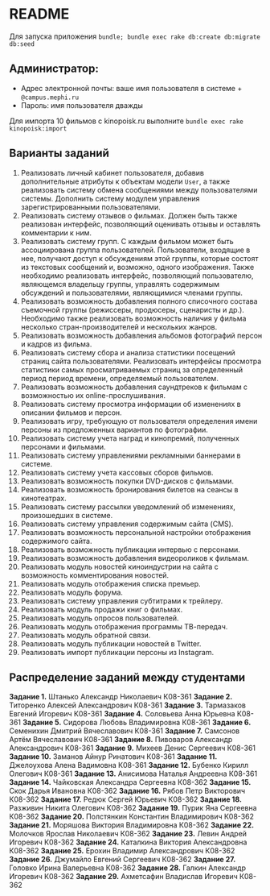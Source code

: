 # README

Для запуска приложения `bundle; bundle exec rake db:create db:migrate db:seed`

## Администратор:

* Адрес электронной почты: ваше имя пользователя в системе + `@campus.mephi.ru`
* Пароль: имя пользователя дважды

Для импорта 10 фильмов с kinopoisk.ru выполните `bundle exec rake kinopoisk:import`

## Варианты заданий


1. Реализовать личный кабинет пользователя, добавив дополнительные атрибуты к объектам модели `User`, а также реализовать систему обмена сообщениями между пользователями системы. Дополнить систему модулем управления зарегистрированными пользователями.
2. Реализовать систему отзывов о фильмах. Должен быть также реализован интерфейс, позволяющий оценивать отзывы и оставлять комментарии к ним.
3. Реализовать систему групп. С каждым фильмом может быть ассоциирована группа пользователей. Пользователи, входящие в нее, получают доступ к обсуждениям этой группы, которые состоят из текстовых сообщений и, возможно, одного изображения. Также необходимо реализовать интерфейс, позволяющий пользователю, являющемся владельцу группы, управлять содержимым обсуждений и пользователями, являющимися членами группы.
4. Реализовать возможность добавления полного списочного состава съемочной группы (режиссеры, продюсеры, сценаристы и др.). Необходимо также реализовать возможность наличия у фильма несколько стран-производителей и нескольких жанров.
5. Реализовать возможность добавления альбомов фотографий персон и кадров из фильма.
6. Реализовать систему сбора и анализа статистики посещений страниц сайта пользователями. Реализовать интерфейсы просмотра статистики самых просматриваемых страниц за определенный период период времени, определяемый пользователем.
7. Реализовать возможность добавления саундтреков к фильмам с возможностью их online-прослушивания.
8. Реализовать систему просмотра информации об изменениях в описании фильмов и персон.
9. Реализовать игру, требующую от пользователя определения имени персоны из предложенных вариантов по фотографии.
10. Реализовать систему учета наград и кинопремий, полученных персонами и фильмами.
11. Реализовать систему управлениями рекламными баннерами в системе.
12. Реализовать систему учета кассовых сборов фильмов.
13. Реализовать возможность покупки DVD-дисков с фильмами.
14. Реализовать возможность бронирования билетов на сеансы в кинотеатрах.
15. Реализовать систему рассылки уведомлений об изменениях, произошедших в системе.
16. Реализовать систему управления содержимым сайта (CMS).
17. Реализовать возможность персональной настройки отображения содержимого сайта.
18. Реализовать возможность публикации интервью с персонами.
19. Реализовать возможность добавления видеороликов к фильмам.
20. Реализовать модуль новостей киноиндустрии на сайта с возможность комментирования новостей.
21. Реализовать модуль отображения списка премьер.
22. Реализовать модуль форума.
23. Реализовать систему управления субтитрами к трейлеру.
24. Реализовать модуль продажи книг о фильмах.
25. Реализовать модуль опросов пользователей.
26. Реализовать модуль отображения программы ТВ-передач.
27. Реализовать модуль обратной связи.
28. Реализовать модуль публикации новостей в Twitter.
29. Реализовать импорт публикации персоны из Instagram.

## Распределение заданий между студентами

**Задание 1.** Штанько Александр Николаевич К08-361
**Задание 2.** Титоренко Алексей Александрович К08-361
**Задание 3.** Тармазаков Евгений Игоревич К08-361
**Задание 4.** Соловьева Анна Юрьевна К08-361
**Задание 5.** Сидорова Любовь Владимировна К08-361
**Задание 6.** Семенихин Дмитрий Вячеславович К08-361
**Задание 7.** Самсонов Артём Вячеславович К08-361
**Задание 8.** Пивоваров Александр Александрович К08-361
**Задание 9.** Михеев Денис Сергеевич К08-361
**Задание 10.** Заманов Айнур Ринатович К08-361
**Задание 11.** Джелоухова Алена Вадимовна К08-361
**Задание 12.** Бубенко Кирилл Олегович К08-361
**Задание 13.** Анисимова Наталья Андреевна К08-361
**Задание 14.** Чайковская Александра Сергеевна К08-362
**Задание 15.** Скок Дарья Ивановна К08-362
**Задание 16.** Рябов Петр Викторович К08-362
**Задание 17.** Редюк Сергей Юрьевич К08-362
**Задание 18.** Разживин Никита Олегович К08-362
**Задание 19.** Пурик Яна Сергеевна К08-362
**Задание 20.** Полстянкин Константин Владимирович К08-362
**Задание 21.** Моряшова Виктория Владимировна К08-362
**Задание 22.** Молочков Ярослав Николаевич К08-362
**Задание 23.** Левин Андрей Игоревич К08-362
**Задание 24.** Каталкина Виктория Александровна К08-362
**Задание 25.** Ерохин Владимир Александрович К08-362
**Задание 26.** Джумайло Евгений Сергеевич К08-362
**Задание 27.** Головко Ирина Валерьевна К08-362
**Задание 28.** Галкин Александр Игоревич К08-362
**Задание 29.** Ахметсафин Владислав Игоревич К08-362
